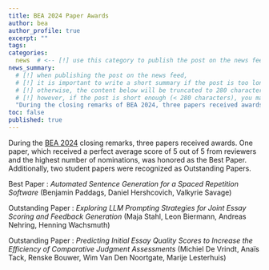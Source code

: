 ```yaml
---
title: BEA 2024 Paper Awards
author: bea
author_profile: true
excerpt: ""
tags:
categories:
  news  # <-- [!] use this category to publish the post on the news feed  
news_summary: 
  # [!] when publishing the post on the news feed,
  # [!] it is important to write a short summary if the post is too long (~several paragraphs)
  # [!] otherwise, the content below will be truncated to 280 characters on the news feed
  # [!] however, if the post is short enough (< 280 characters), you may disregard this option
  "During the closing remarks of BEA 2024, three papers received awards: one best paper and two outstanding student papers."
toc: false
published: true
---
```


During the [BEA 2024](/bea/2024) closing remarks, three papers received awards. One paper, which received a perfect average score of 5 out of 5 from reviewers and the highest number of nominations, was honored as the Best Paper. Additionally, two student papers were recognized as Outstanding Papers.

Best Paper
: *Automated Sentence Generation for a Spaced Repetition Software* (Benjamin Paddags, Daniel Hershcovich, Valkyrie Savage)

Outstanding Paper
: *Exploring LLM Prompting Strategies for Joint Essay Scoring and Feedback Generation* (Maja Stahl, Leon Biermann, Andreas Nehring, Henning Wachsmuth)

Outstanding Paper
: *Predicting Initial Essay Quality Scores to Increase the Efficiency of Comparative Judgment Assessments* (Michiel De Vrindt, Anaïs Tack, Renske Bouwer, Wim Van Den Noortgate, Marije Lesterhuis)